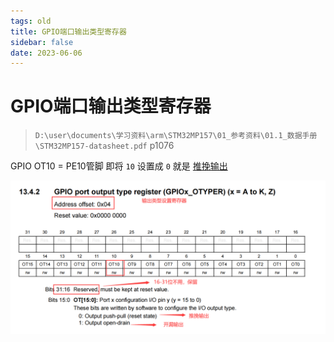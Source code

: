 ```yaml
---
tags: old
title: GPIO端口输出类型寄存器
sidebar: false
date: 2023-06-06
---
```

# GPIO端口输出类型寄存器
>`D:\user\documents\学习资料\arm\STM32MP157\01_参考资料\01.1_数据手册\STM32MP157-datasheet.pdf` p1076

GPIO OT10 = PE10管脚
即将 `10` 设置成 `0` 就是 [推挽输出](推挽输出.md)

![](assets/20230606135523659.png)

